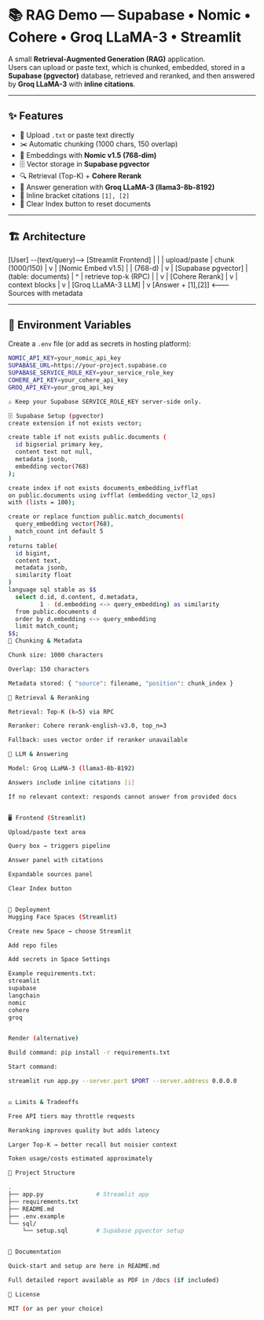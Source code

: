 # 📚 RAG Demo — Supabase • Nomic • Cohere • Groq LLaMA-3 • Streamlit

A small **Retrieval-Augmented Generation (RAG)** application.  
Users can upload or paste text, which is chunked, embedded, stored in a **Supabase (pgvector)** database, retrieved and reranked, and then answered by **Groq LLaMA-3** with **inline citations**.

---

## ✨ Features
- 📂 Upload `.txt` or paste text directly  
- ✂️ Automatic chunking (1000 chars, 150 overlap)  
- 🧩 Embeddings with **Nomic v1.5 (768-dim)**  
- 🗄️ Vector storage in **Supabase pgvector**  
- 🔍 Retrieval (Top-K) + **Cohere Rerank**  
- 🤖 Answer generation with **Groq LLaMA-3 (llama3-8b-8192)**  
- 🔖 Inline bracket citations `[1], [2]`  
- 🧹 Clear Index button to reset documents  

---

## 🏗️ Architecture

[User] --(text/query)--> [Streamlit Frontend]
| |
| upload/paste | chunk (1000/150)
| v
| [Nomic Embed v1.5]
| | (768-d)
| v
| [Supabase pgvector]
| (table: documents)
| ^
| retrieve top-k (RPC) |
| v
| [Cohere Rerank]
| v
| context blocks
| v
| [Groq LLaMA-3 LLM]
| v
[Answer + [1],[2]] <--- Sources with metadata


---

## 🔐 Environment Variables

Create a `.env` file (or add as secrets in hosting platform):

```bash
NOMIC_API_KEY=your_nomic_api_key
SUPABASE_URL=https://your-project.supabase.co
SUPABASE_SERVICE_ROLE_KEY=your_service_role_key
COHERE_API_KEY=your_cohere_api_key
GROQ_API_KEY=your_groq_api_key

⚠️ Keep your Supabase SERVICE_ROLE_KEY server-side only.

🗄️ Supabase Setup (pgvector)
create extension if not exists vector;

create table if not exists public.documents (
  id bigserial primary key,
  content text not null,
  metadata jsonb,
  embedding vector(768)
);

create index if not exists documents_embedding_ivfflat
on public.documents using ivfflat (embedding vector_l2_ops)
with (lists = 100);

create or replace function public.match_documents(
  query_embedding vector(768),
  match_count int default 5
)
returns table(
  id bigint,
  content text,
  metadata jsonb,
  similarity float
)
language sql stable as $$
  select d.id, d.content, d.metadata,
         1 - (d.embedding <-> query_embedding) as similarity
  from public.documents d
  order by d.embedding <-> query_embedding
  limit match_count;
$$;
🧩 Chunking & Metadata

Chunk size: 1000 characters

Overlap: 150 characters

Metadata stored: { "source": filename, "position": chunk_index }

🔎 Retrieval & Reranking

Retrieval: Top-K (k=5) via RPC

Reranker: Cohere rerank-english-v3.0, top_n=3

Fallback: uses vector order if reranker unavailable

🧠 LLM & Answering

Model: Groq LLaMA-3 (llama3-8b-8192)

Answers include inline citations [i]

If no relevant context: responds cannot answer from provided docs


🖥️ Frontend (Streamlit)

Upload/paste text area

Query box → triggers pipeline

Answer panel with citations

Expandable sources panel

Clear Index button


🚀 Deployment
Hugging Face Spaces (Streamlit)

Create new Space → choose Streamlit

Add repo files

Add secrets in Space Settings

Example requirements.txt:
streamlit
supabase
langchain
nomic
cohere
groq


Render (alternative)

Build command: pip install -r requirements.txt

Start command:

streamlit run app.py --server.port $PORT --server.address 0.0.0.0


⚖️ Limits & Tradeoffs

Free API tiers may throttle requests

Reranking improves quality but adds latency

Larger Top-K → better recall but noisier context

Token usage/costs estimated approximately

📂 Project Structure

.
├── app.py               # Streamlit app
├── requirements.txt
├── README.md
├── .env.example
└── sql/
    └── setup.sql        # Supabase pgvector setup


📄 Documentation

Quick-start and setup are here in README.md

Full detailed report available as PDF in /docs (if included)

📝 License

MIT (or as per your choice)

